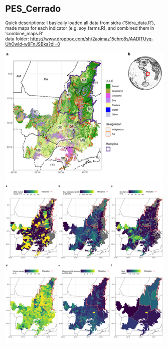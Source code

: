 
# PES_Cerrado
Quick descriptions: I basically loaded all data from sidra ('Sidra_data.R'), made maps for each indicator (e.g. soy_farms.R), and combined them in 'combine_maps.R'   
data folder: https://www.dropbox.com/sh/2aoimaz15chrc8s/AADlTUyq-UhOwId-w8FnJSBka?dl=0


![LULC](/ggplots/panel_1_large_LULC.png)
![Indicators](/ggplots/panel_2_small_maps.png)